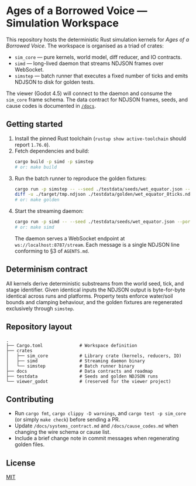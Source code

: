 # Ages of a Borrowed Voice — Simulation Workspace

This repository hosts the deterministic Rust simulation kernels for *Ages of a Borrowed Voice*. The workspace is organised as a triad of crates:

* `sim_core` — pure kernels, world model, diff reducer, and IO contracts.
* `simd` — long-lived daemon that streams NDJSON frames over WebSocket.
* `simstep` — batch runner that executes a fixed number of ticks and emits NDJSON to disk for golden tests.

The viewer (Godot 4.5) will connect to the daemon and consume the `sim_core` frame schema. The data contract for NDJSON frames, seeds, and cause codes is documented in [`/docs`](docs/).

## Getting started

1. Install the pinned Rust toolchain (`rustup show active-toolchain` should report `1.76.0`).
2. Fetch dependencies and build:
   ```bash
   cargo build -p simd -p simstep
   # or: make build
   ```
3. Run the batch runner to reproduce the golden fixtures:
   ```bash
   cargo run -p simstep -- --seed ./testdata/seeds/wet_equator.json --ticks 8 --out ./target/tmp.ndjson
   diff -u ./target/tmp.ndjson ./testdata/golden/wet_equator_8ticks.ndjson
   # or: make golden
   ```
4. Start the streaming daemon:
   ```bash
   cargo run -p simd -- --seed ./testdata/seeds/wet_equator.json --port 8787
   # or: make simd
   ```
   The daemon serves a WebSocket endpoint at `ws://localhost:8787/stream`. Each message is a single NDJSON line conforming to §3 of `AGENTS.md`.

## Determinism contract

All kernels derive deterministic substreams from the world seed, tick, and stage identifier. Given identical inputs the NDJSON output is byte-for-byte identical across runs and platforms. Property tests enforce water/soil bounds and clamping behaviour, and the golden fixtures are regenerated exclusively through `simstep`.

## Repository layout

```
.
├── Cargo.toml              # Workspace definition
├── crates
│   ├── sim_core            # Library crate (kernels, reducers, IO)
│   ├── simd                # Streaming daemon binary
│   └── simstep             # Batch runner binary
├── docs                    # Data contracts and roadmap
├── testdata                # Seeds and golden NDJSON runs
└── viewer_godot            # (reserved for the viewer project)
```

## Contributing

* Run `cargo fmt`, `cargo clippy -D warnings`, and `cargo test -p sim_core` (or simply `make check`) before sending a PR.
* Update `/docs/systems_contract.md` and `/docs/cause_codes.md` when changing the wire schema or cause list.
* Include a brief change note in commit messages when regenerating golden files.

## License

[MIT](LICENSE)
